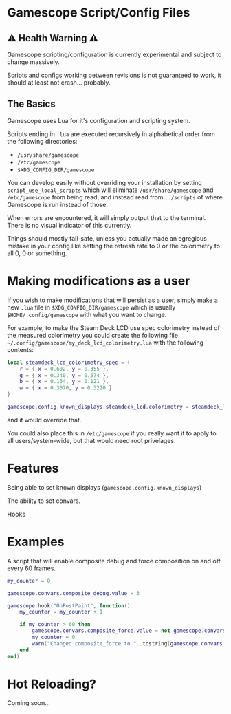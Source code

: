 # Gamescope Script/Config Files

## ⚠️ Health Warning ⚠️

Gamescope scripting/configuration is currently experimental and subject to change massively.

Scripts and configs working between revisions is not guaranteed to work, it should at least not crash... probably.

## The Basics

Gamescope uses Lua for it's configuration and scripting system.

Scripts ending in `.lua` are executed recursively in alphabetical order from the following directories:
 - `/usr/share/gamescope`
 - `/etc/gamescope`
 - `$XDG_CONFIG_DIR/gamescope`

You can develop easily without overriding your installation by setting `script_use_local_scripts` which will eliminate `/usr/share/gamescope` and `/etc/gamescope` from being read, and instead read from `../scripts` of where Gamescope is run instead of those.

When errors are encountered, it will simply output that to the terminal. There is no visual indicator of this currently.

Things should mostly fail-safe, unless you actually made an egregious mistake in your config like setting the refresh rate to 0 or the colorimetry to all 0, 0 or something.

# Making modifications as a user

If you wish to make modifications that will persist as a user, simply make a new `.lua` file in `$XDG_CONFIG_DIR/gamescope` which is usually `$HOME/.config/gamescope` with what you want to change.

For example, to make the Steam Deck LCD use spec colorimetry instead of the measured colorimetry you could create the following file `~/.config/gamescope/my_deck_lcd_colorimetry.lua` with the following contents:

```lua
local steamdeck_lcd_colorimetry_spec = {
    r = { x = 0.602, y = 0.355 },
    g = { x = 0.340, y = 0.574 },
    b = { x = 0.164, y = 0.121 },
    w = { x = 0.3070, y = 0.3220 }
}

gamescope.config.known_displays.steamdeck_lcd.colorimetry = steamdeck_lcd_colorimetry_spec
```

and it would override that.

You could also place this in `/etc/gamescope` if you really want it to apply to all users/system-wide, but that would need root privelages.

# Features

Being able to set known displays (`gamescope.config.known_displays`)

The ability to set convars.

Hooks

# Examples

A script that will enable composite debug and force composition on and off every 60 frames.

```lua
my_counter = 0

gamescope.convars.composite_debug.value = 3

gamescope.hook("OnPostPaint", function()
    my_counter = my_counter + 1

    if my_counter > 60 then
        gamescope.convars.composite_force.value = not gamescope.convars.composite_force.value
        my_counter = 0
        warn("Changed composite_force to "..tostring(gamescope.convars.composite_force.value)..".")
    end
end)
```

# Hot Reloading?

Coming soon...
